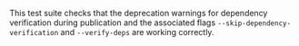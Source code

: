 This test suite checks that the deprecation warnings for dependency verification during publication and the
associated flags `--skip-dependency-verification` and `--verify-deps` are working correctly.
